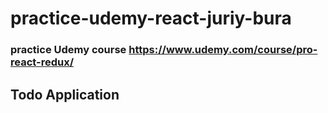 # practice-udemy-react-juriy-bura

### practice Udemy course https://www.udemy.com/course/pro-react-redux/

## Todo Application
